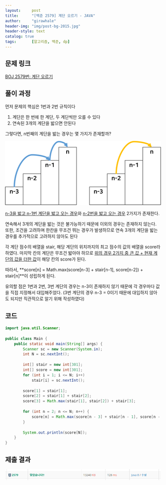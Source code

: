```yaml
---
layout:     post
title:      "[백준 2579] 계단 오르기 - JAVA"
author:     "girawhale"
header-img: "img/post-bg-2015.jpg"
header-style: text 
catalog: true
tags:		[알고리즘, 백준, dp]
---
```


## 문제 링크

[BOJ 2579번: 계단 오르기](https://www.acmicpc.net/problem/2579)



## 풀이 과정

먼저 문제의 핵심은 1번과 2번 규칙이다

1. 계단은 한 번에 한 계단, 두 계단씩만 오를 수 있다
2. 연속된 3개의 계단을 밟으면 안된다



그렇다면, n번째의 계단을 밟는 경우는 몇 가지가 존재할까?

![img1](/img/in-post/algo/boj2579-1.png)

<u>n-3을 밟고 n-1번 계단을 밟고 오는 경우</u>와 <u>n-2번을 밟고 오는 경우</u> 2가지가 존재한다.

연속해서 3개의 계단을 밟는 것은 불가능하기 때문에 이외의 경우는 존재하지 않는다. 또한, 조건을 고려하며 한칸을 무조건 뛰는 경우가 발생하므로 연속 3개의 계단을 밟는 경우를 추가적으로 고려하지 않아도 된다



각 계단 점수의 배열을 stair, 해당 계단의 위치까지의 최고 점수의 값의 배열을 score라 하였다. 마지막 칸의 계단은 무조건 밟아야 하므로 <u>위의 경우 2가지 중 큰 값 + 현재 계단의 값을 더한 값</u>이 해당 칸의 score가 된다.

따라서, **score[n] = Math.max(score[n-3] + stair[n-1], score[n-2]) + stair[n]**이 성립하게 된다.



유의할 점은 1번과 2번, 3번 계단의 경우는 n-3이 존재하지 않기 때문에 각 경우마다 값을 직접 지정해서 대입해주었다. (3번 계단의 경우 n-3 = 0이기 때문에 대입하지 않아도 되지만 직관적으로 알기 위해 작성하였다)



## 코드

``` java
import java.util.Scanner;

public class Main {
	public static void main(String[] args) {
		Scanner sc = new Scanner(System.in);
		int N = sc.nextInt();

		int[] stair = new int[301];
		int[] score = new int[301];
		for (int i = 1; i <= N; i++)
			stair[i] = sc.nextInt();

		score[1] = stair[1];
		score[2] = stair[1] + stair[2];
		score[3] = Math.max(stair[1], stair[2]) + stair[3];

		for (int n = 2; n <= N; n++) {
			score[n] = Math.max(score[n - 3] + stair[n - 1], score[n - 2]) + stair[n];
		}

		System.out.println(score[N]);
	}
}

```



## 제출 결과

![result](/img/in-post/algo/boj2579-result.png)



